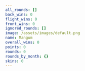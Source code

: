 ```yaml
---
all_rounds: []
back_wins: 0
flight_wins: 0
front_wins: 0
ignored_rounds: []
image: /assets/images/default.png
name: Mangum
overall_wins: 0
points: 0
rounds: 0
rounds_by_month: {}
skins: 0
---
```

